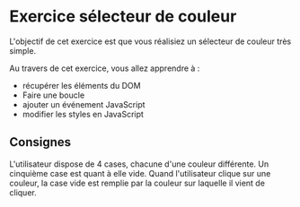 # Exercice sélecteur de couleur

L'objectif de cet exercice est que vous réalisiez un sélecteur de couleur très simple.

Au travers de cet exercice, vous allez apprendre à :
- récupérer les éléments du DOM
- Faire une boucle
- ajouter un événement JavaScript
- modifier les styles en JavaScript

## Consignes

L'utilisateur dispose de 4 cases, chacune d'une couleur différente. Un cinquième case est quant à elle vide. Quand l'utilisateur clique sur une couleur, la case vide est remplie par la couleur sur laquelle il vient de cliquer.
